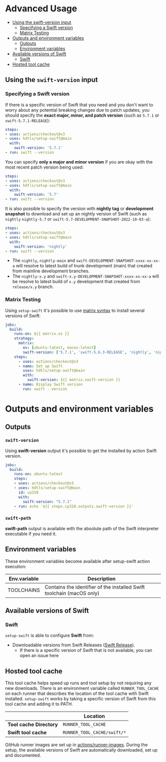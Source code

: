 # Advanced Usage
- [Using the swift-version input](advanced-usage.md#using-the-swift-version-input)
    - [Specifying a Swift version](advanced-usage.md#specifying-a-swift-version)
    - [Matrix Testing](advanced-usage.md#matrix-testing)
- [Outputs and environment variables](advanced-usage.md#outputs-and-environment-variables)
    - [Outputs](advanced-usage.md#outputs)
    - [Environment variables](advanced-usage.md#environment-variables)
- [Available versions of Swift](advanced-usage.md#available-versions-of-swift)
    - [Swift](advanced-usage.md#swift)
- [Hosted tool cache](advanced-usage.md#hosted-tool-cache) 

## Using the `swift-version` input

### Specifying a Swift version

If there is a specific version of Swift that you need and you don't want to worry about any potential breaking changes due to patch updates, you should specify the **exact major, minor, and patch version** (such as `5.7.1` or `swift-5.7.1-RELEASE`):

```yaml
steps:
- uses: actions/checkout@v3
- uses: hdtls/setup-swift@main
  with:
    swift-version: '5.7.1' 
- run: swift --version
```

You can specify **only a major and minor version** if you are okay with the most recent patch version being used:

```yaml
steps:
- uses: actions/checkout@v3
- uses: hdtls/setup-swift@main
  with:
    swift-version: '5.7' 
- run: swift --version
```

It is also possible to specify the version with **nightly tag** or **development snapshot** to download and set up an nightly version of Swift (such as `nightly` `nightly-5.7` or `swift-5.7-DEVELOPMENT-SNAPSHOT-2022-10-03-a`):

```yaml
steps:
- uses: actions/checkout@v3
- uses: hdtls/setup-swift@main
  with:
    swift-version: 'nightly'
- run: swift --version
```
- The `nightly`, `nightly-main` and `swift-DEVELOPMENT-SNAPSHOT-xxxx-xx-xx-a` will resolve to latest build of trunk development (main) that created from mainline development branches.
- The `nightly-x.y` and `swift-x.y-DEVELOPMENT-SNAPSHOT-xxxx-xx-xx-a` will be resolve to latest build of `x.y` development that created from `release/x.y` branch.


### Matrix Testing

Using `setup-swift` it's possible to use [matrix syntax](https://docs.github.com/en/actions/using-workflows/workflow-syntax-for-github-actions#jobsjob_idstrategymatrix) to install several versions of Swift:

```yaml
jobs:
  build:
    runs-on: ${{ matrix.os }}
    strategy:
      matrix:
        os: [ubuntu-latest, macos-latest]
        swift-version: ['5.7.1', 'swift-5.6.3-RELEASE', 'nightly', 'nightly-5.7', 'swift-DEVELOPMENT-SNAPSHOT-2022-12-05-a', 'swift-5.7-DEVELOPMENT-SNAPSHOT-2022-10-03-a']
    steps:
      - uses: actions/checkout@v3
      - name: Set up Swift
        uses: hdtls/setup-swift@main
        with:
          swift-version: ${{ matrix.swift-version }}
      - name: Display Swift version
        run: swift --version
```


# Outputs and environment variables

## Outputs

### `swift-version`

Using **swift-version** output it's possible to get the installed by action Swift version.

```yaml
jobs:
  build:
    runs-on: ubuntu-latest
    steps:
    - uses: actions/checkout@v3
    - uses: hdtls/setup-swift@main
      id: cp310
      with:
        swift-version: "5.7.1"
    - run: echo '${{ steps.cp310.outputs.swift-version }}'
```

### `swift-path`

**swift-path** output is available with the absolute path of the Swift interpreter executable if you need it.

## Environment variables

These environment variables become available after setup-swift action execution:

| **Env.variable**      | **Description** |
| ----------- | ----------- |
| TOOLCHAINS      |Contains the identifier of the installed Swift toolchain (macOS only)|

## Available versions of Swift
### Swift

`setup-swift` is able to configure **Swift** from:

- Downloadable versions from Swift Releases ([Swift Release](https://www.swift.org/download/)).
    - If there is a specific version of Swift that is not available, you can open an issue here

## Hosted tool cache

This tool cache helps speed up runs and tool setup by not requiring any new downloads. There is an environment variable called `RUNNER_TOOL_CACHE` on each runner that describes the location of the tool cache with Swift installed. `setup-swift` works by taking a specific version of Swift from this tool cache and adding it to PATH.

|| Location |
|------|-------|
|**Tool cache Directory** |`RUNNER_TOOL_CACHE`|
|**Swift tool cache**|`RUNNER_TOOL_CACHE/swift/*`|

GitHub runner images are set up in [actions/runner-images](https://github.com/actions/runner-images). During the setup, the available versions of Swift are automatically downloaded, set up and documented.
